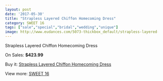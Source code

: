 ```yaml
---
layout: post
date: '2017-05-30'
title: "Strapless Layered Chiffon Homecoming Dress"
category: SWEET 16
tags: ["sale","special","bridal","wedding","unique"]
image: http://www.eudances.com/5073-thickbox_default/strapless-layered-chiffon-homecoming-dress.jpg
---
```

Strapless Layered Chiffon Homecoming Dress

On Sales: **$423.99**
<a href="https://www.eudances.com/en/sweet-16/1716-strapless-layered-chiffon-homecoming-dress.html"><amp-img layout="responsive" width="600" height="600" src="//www.eudances.com/5073-thickbox_default/strapless-layered-chiffon-homecoming-dress.jpg" alt="Strapless Layered Chiffon Homecoming Dress 0" /></a>
<a href="https://www.eudances.com/en/sweet-16/1716-strapless-layered-chiffon-homecoming-dress.html"><amp-img layout="responsive" width="600" height="600" src="//www.eudances.com/5074-thickbox_default/strapless-layered-chiffon-homecoming-dress.jpg" alt="Strapless Layered Chiffon Homecoming Dress 1" /></a>

Buy it: [Strapless Layered Chiffon Homecoming Dress](https://www.eudances.com/en/sweet-16/1716-strapless-layered-chiffon-homecoming-dress.html "Strapless Layered Chiffon Homecoming Dress")

View more: [SWEET 16](https://www.eudances.com/en/18-sweet-16 "SWEET 16")